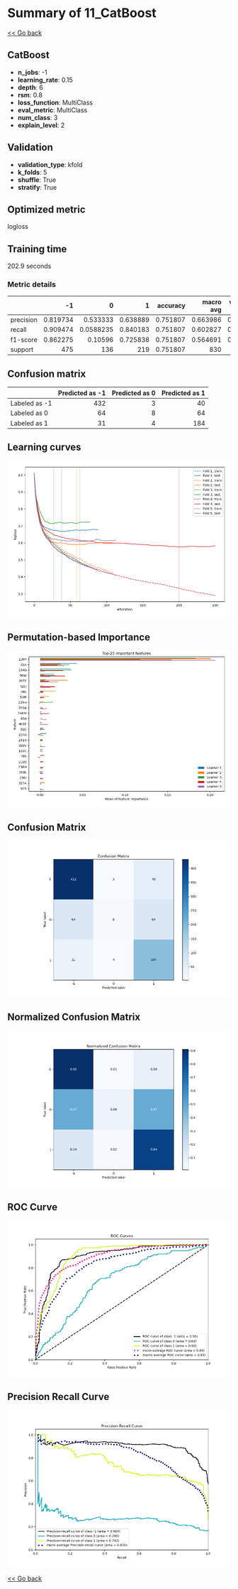 # Summary of 11_CatBoost

[<< Go back](../README.md)


## CatBoost
- **n_jobs**: -1
- **learning_rate**: 0.15
- **depth**: 6
- **rsm**: 0.8
- **loss_function**: MultiClass
- **eval_metric**: MultiClass
- **num_class**: 3
- **explain_level**: 2

## Validation
 - **validation_type**: kfold
 - **k_folds**: 5
 - **shuffle**: True
 - **stratify**: True

## Optimized metric
logloss

## Training time

202.9 seconds

### Metric details
|           |         -1 |           0 |          1 |   accuracy |   macro avg |   weighted avg |   logloss |
|:----------|-----------:|------------:|-----------:|-----------:|------------:|---------------:|----------:|
| precision |   0.819734 |   0.533333  |   0.638889 |   0.751807 |    0.663986 |       0.725089 |  0.630375 |
| recall    |   0.909474 |   0.0588235 |   0.840183 |   0.751807 |    0.602827 |       0.751807 |  0.630375 |
| f1-score  |   0.862275 |   0.10596   |   0.725838 |   0.751807 |    0.564691 |       0.702349 |  0.630375 |
| support   | 475        | 136         | 219        |   0.751807 |  830        |     830        |  0.630375 |


## Confusion matrix
|               |   Predicted as -1 |   Predicted as 0 |   Predicted as 1 |
|:--------------|------------------:|-----------------:|-----------------:|
| Labeled as -1 |               432 |                3 |               40 |
| Labeled as 0  |                64 |                8 |               64 |
| Labeled as 1  |                31 |                4 |              184 |

## Learning curves
![Learning curves](learning_curves.png)

## Permutation-based Importance
![Permutation-based Importance](permutation_importance.png)
## Confusion Matrix

![Confusion Matrix](confusion_matrix.png)


## Normalized Confusion Matrix

![Normalized Confusion Matrix](confusion_matrix_normalized.png)


## ROC Curve

![ROC Curve](roc_curve.png)


## Precision Recall Curve

![Precision Recall Curve](precision_recall_curve.png)



[<< Go back](../README.md)
